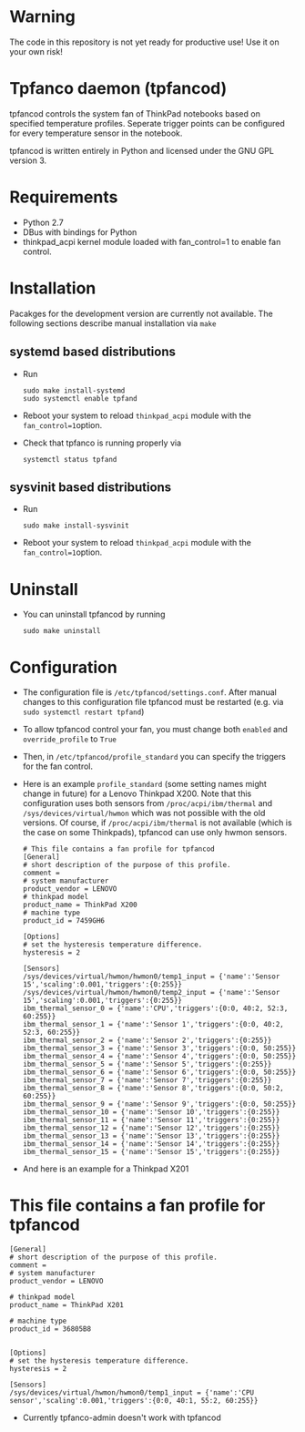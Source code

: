 ﻿# Warning

The code in this repository is not yet ready for productive use!
Use it on your own risk!

# Tpfanco daemon (tpfancod)

tpfancod controls the system fan of ThinkPad notebooks based on specified
temperature profiles. Seperate trigger points can be configured for every
temperature sensor in the notebook.

tpfancod is written entirely in Python and licensed under the GNU GPL version 3.

# Requirements

* Python 2.7
* DBus with bindings for Python
* thinkpad_acpi kernel module loaded with fan_control=1 to enable fan control.

# Installation

Pacakges for the development version are currently not available. The following
sections describe manual installation via `make`

## systemd based distributions

* Run
    ```
    sudo make install-systemd
    sudo systemctl enable tpfand
    ```

* Reboot your system to reload `thinkpad_acpi` module with the
  `fan_control=1`option.

* Check that tpfanco is running properly via
    ```
    systemctl status tpfand
    ```
## sysvinit based distributions

* Run
    ```
    sudo make install-sysvinit
    ```

* Reboot your system to reload `thinkpad_acpi` module with the
  `fan_control=1`option.

# Uninstall

* You can uninstall tpfancod by running

    ```
    sudo make uninstall
    ```

# Configuration

* The configuration file is `/etc/tpfancod/settings.conf`.
  After manual changes to this configuration file tpfancod must
  be restarted (e.g. via ` sudo systemctl restart tpfand`)

* To allow tpfancod control your fan, you must change both `enabled` and
  `override_profile` to `True`

* Then, in `/etc/tpfancod/profile_standard` you can specify the triggers
  for the fan control.

* Here is an example `profile_standard` (some setting names might change in future)
  for a Lenovo Thinkpad X200. Note that this configuration uses both sensors from
  `/proc/acpi/ibm/thermal` and `/sys/devices/virtual/hwmon` which was not possible with
  the old versions. Of course, if `/proc/acpi/ibm/thermal` is not available (which is the case
  on some Thinkpads), tpfancod can use only hwmon sensors.

  ```
  # This file contains a fan profile for tpfancod
  [General]
  # short description of the purpose of this profile.
  comment =
  # system manufacturer
  product_vendor = LENOVO
  # thinkpad model
  product_name = ThinkPad X200
  # machine type
  product_id = 7459GH6

  [Options]
  # set the hysteresis temperature difference.
  hysteresis = 2

  [Sensors]
  /sys/devices/virtual/hwmon/hwmon0/temp1_input = {'name':'Sensor 15','scaling':0.001,'triggers':{0:255}}
  /sys/devices/virtual/hwmon/hwmon0/temp2_input = {'name':'Sensor 15','scaling':0.001,'triggers':{0:255}}
  ibm_thermal_sensor_0 = {'name':'CPU','triggers':{0:0, 40:2, 52:3, 60:255}}
  ibm_thermal_sensor_1 = {'name':'Sensor 1','triggers':{0:0, 40:2, 52:3, 60:255}}
  ibm_thermal_sensor_2 = {'name':'Sensor 2','triggers':{0:255}}
  ibm_thermal_sensor_3 = {'name':'Sensor 3','triggers':{0:0, 50:255}}
  ibm_thermal_sensor_4 = {'name':'Sensor 4','triggers':{0:0, 50:255}}
  ibm_thermal_sensor_5 = {'name':'Sensor 5','triggers':{0:255}}
  ibm_thermal_sensor_6 = {'name':'Sensor 6','triggers':{0:0, 50:255}}
  ibm_thermal_sensor_7 = {'name':'Sensor 7','triggers':{0:255}}
  ibm_thermal_sensor_8 = {'name':'Sensor 8','triggers':{0:0, 50:2, 60:255}}
  ibm_thermal_sensor_9 = {'name':'Sensor 9','triggers':{0:0, 50:255}}
  ibm_thermal_sensor_10 = {'name':'Sensor 10','triggers':{0:255}}
  ibm_thermal_sensor_11 = {'name':'Sensor 11','triggers':{0:255}}
  ibm_thermal_sensor_12 = {'name':'Sensor 12','triggers':{0:255}}
  ibm_thermal_sensor_13 = {'name':'Sensor 13','triggers':{0:255}}
  ibm_thermal_sensor_14 = {'name':'Sensor 14','triggers':{0:255}}
  ibm_thermal_sensor_15 = {'name':'Sensor 15','triggers':{0:255}}

  ```

* And here is an example for a Thinkpad X201

# This file contains a fan profile for tpfancod

  ```
  [General]
  # short description of the purpose of this profile.
  comment =
  # system manufacturer
  product_vendor = LENOVO

  # thinkpad model
  product_name = ThinkPad X201

  # machine type
  product_id = 36805B8


  [Options]
  # set the hysteresis temperature difference.
  hysteresis = 2

  [Sensors]
  /sys/devices/virtual/hwmon/hwmon0/temp1_input = {'name':'CPU sensor','scaling':0.001,'triggers':{0:0, 40:1, 55:2, 60:255}}
  ```

* Currently tpfanco-admin doesn't work with tpfancod


